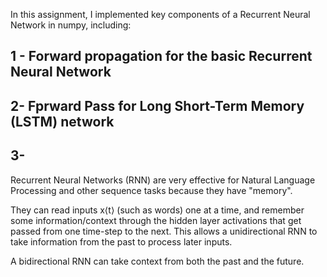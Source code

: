 In this assignment, I implemented key components of a Recurrent Neural Network in numpy, including:

## 1 - Forward propagation for the basic Recurrent Neural Network

## 2-   Fprward Pass for Long Short-Term Memory (LSTM) network

## 3-

Recurrent Neural Networks (RNN) are very effective for Natural Language Processing and other sequence tasks because they have "memory". 

They can read inputs x⟨t⟩ (such as words) one at a time, and remember some information/context through the hidden layer activations
that get passed from one time-step to the next. 
This allows a unidirectional RNN to take information from the past to process later inputs.

A bidirectional RNN can take context from both the past and the future. 
